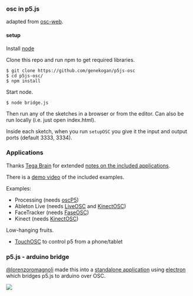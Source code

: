 ### osc in p5.js

adapted from [osc-web](https://github.com/automata/osc-web).

#### setup

Install [node](https://nodejs.org/)

Clone this repo and run npm to get required libraries.

	$ git clone https://github.com/genekogan/p5js-osc
	$ cd p5js-osc/
	$ npm install
	
Start node.

    $ node bridge.js
	
Then run any of the sketches in a browser or from the editor. Can also be run locally (i.e. just open index.html). 

Inside each sketch, when you run `setupOSC` you give it the input and output ports (default 3333, 3334).

### Applications

Thanks [Tega Brain](https://github.com/tegacodes) for extended [notes on the included applications](https://github.com/genekogan/p5js-osc/blob/master/Applications.md).

There is a [demo video](https://vimeo.com/157024760) of the included examples.

Examples:
 - Processing (needs [oscP5](www.sojamo.de/oscP5))
 - Ableton Live (needs [LiveOSC](livecontrol.q3f.org/ableton-liveapi/liveosc/) and [KinectOSC](https://github.com/genekogan/KinectOSC/releases))
 - FaceTracker (needs [FaseOSC](https://github.com/kylemcdonald/ofxFaceTracker/releases))
 - Kinect (needs [KinectOSC](https://github.com/genekogan/KinectOSC/releases))

Low-hanging fruits.
 - [TouchOSC](http://hexler.net/software/touchosc) to control p5 from a phone/tablet

### p5.js - arduino bridge

[@lorenzoromagnoli](https://github.com/lorenzoromagnoli) made this into a [standalone application](https://github.com/lorenzoromagnoli/p5js-osc) using [electron](https://electron.atom.io/) which bridges p5.js to arduino over OSC.

![](example.gif)
